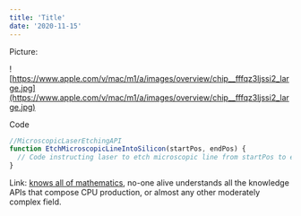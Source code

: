```yaml
---
title: 'Title'
date: '2020-11-15'
---
```


Picture:

![https://www.apple.com/v/mac/m1/a/images/overview/chip__fffqz3ljssi2_large.jpg](https://www.apple.com/v/mac/m1/a/images/overview/chip__fffqz3ljssi2_large.jpg)

Code

```jsx
//MicroscopicLaserEtchingAPI
function EtchMicroscopicLineIntoSilicon(startPos, endPos) {
  // Code instructing laser to etch microscopic line from startPos to endPos
}
```
Link: [knows all of mathematics](https://www.reddit.com/r/math/comments/2vy8g1/who_was_the_last_person_to_know_all_of_mathematics/), no-one alive understands all the knowledge APIs that compose CPU production, or almost any other moderately complex field.
